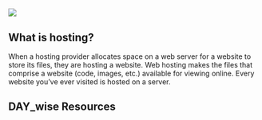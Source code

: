 # ![](https://upload.wikimedia.org/wikipedia/commons/thumb/b/b2/WWW_logo_by_Robert_Cailliau.svg/375px-WWW_logo_by_Robert_Cailliau.svg.png)

## What is hosting?

When a hosting provider allocates space on a web server for a website to store its files, they are hosting a website. Web hosting makes the files that comprise a website (code, images, etc.) available for viewing online. Every website you’ve ever visited is hosted on a server.

## DAY_wise Resources
